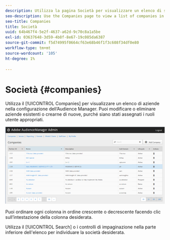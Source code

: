 ```yaml
---
description: Utilizza la pagina Società per visualizzare un elenco di società nella configurazione dell’Audience Manager. Puoi modificare o eliminare aziende esistenti o crearne di nuove, purché siano stati assegnati i ruoli utente appropriati.
seo-description: Use the Companies page to view a list of companies in your Audience Manager configuration. You can edit or delete existing companies or create new companies, providing that you have the appropriate user roles assigned.
seo-title: Companies
title: Società
uuid: 64b467f4-5e2f-4637-a62d-9c70c8a1a5be
exl-id: 03637648-3d59-4b8f-8e67-19c085da6387
source-git-commit: f5d74995f0664cf63e68b46f1f3c608f34df0e80
workflow-type: tm+mt
source-wordcount: '105'
ht-degree: 1%

---
```


# Società {#companies}

Utilizza il [!UICONTROL Companies] per visualizzare un elenco di aziende nella configurazione dell’Audience Manager. Puoi modificare o eliminare aziende esistenti o crearne di nuove, purché siano stati assegnati i ruoli utente appropriati.

![](assets/companies.png)

Puoi ordinare ogni colonna in ordine crescente o decrescente facendo clic sull’intestazione della colonna desiderata.

Utilizza il [!UICONTROL Search] o i controlli di impaginazione nella parte inferiore dell&#39;elenco per individuare la società desiderata.
